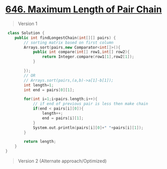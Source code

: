 # [646. Maximum Length of Pair Chain](https://leetcode.com/problems/maximum-length-of-pair-chain/description/)
> Version 1
```c++
 class Solution {
    public int findLongestChain(int[][] pairs) {
        // sorting matrix based on first column
        Arrays.sort(pairs,new Comparator<int[]>(){
            public int compare(int[] row1,int[] row2){
                return Integer.compare(row1[1],row2[1]);
            }

        });
        // OR
        // Arrays.sort(pairs,(a,b)->a[1]-b[1]);
        int length=1;
        int end = pairs[0][1];

        for(int i=1;i<pairs.length;i++){
            // if end of previous pair is less then make chain
            if(end < pairs[i][0]){
                length++;
                end = pairs[i][1];
            }
            System.out.println(pairs[i][0]+" "+pairs[i][1]);
        }

        return length;
    }
}
```

> Version 2 (Alternate approach/Optimized)